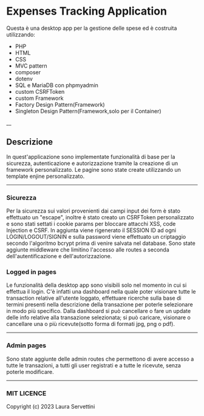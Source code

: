 # Expenses Tracking Application

Questa è una desktop app per la gestione delle spese ed è costruita utilizzando:

- PHP
- HTML
- CSS
- MVC pattern
- composer
- dotenv
- SQL e MariaDB con phpmyadmin
- custom CSRFToken
- custom Framework
- Factory Design Pattern(Framework)
- Singleton Design Pattern(Framework,solo per il Container)

__

## Descrizione

In quest'applicazione sono implementate funzionalità di base per la sicurezza, autenticazione e autorizzazione tramite la creazione di un framework personalizzato.
Le pagine sono state create utilizzando un template enjine personalizzato.

____

### Sicurezza
Per la sicurezza sui valori provenienti dai campi input dei form è stato effettuato un "escape", inoltre è stato creato un CSRFToken personalizzato e sono stati settati i cookie params per bloccare attacchi XSS, code Injection e CSRF. In aggiunta viene rigenerato il SESSION ID ad ogni LOGIN/LOGOUT/SIGNIN e sulla password viene effettuato un criptaggio secondo l'algoritmo bcrypt prima di venire salvata nel database.
Sono state aggiunte middleware che limitino l'accesso alle routes a seconda dell'autentificazione e dell'autorizzazione.

### Logged in pages
Le funzionalità della desktop app sono visibili solo nel momento in cui si effettua il login. 
C'è infatti una dashboard nella quale poter visionare tutte le transaction relative all'utente loggato, effettuare ricerche sulla base di termini presenti nella descrizione della transazione per poterle selezionare in modo più specifico.
Dalla dashboard si può cancellare o fare un update delle info relative alla transazione selezionata; si può caricare, visionare o cancellare una o più ricevute(sotto forma di formati jpg, png o pdf).
___

### Admin pages
Sono state aggiunte delle admin routes che permettono di avere accesso a tutte le transazioni, a tutti gli user registrati e a tutte le ricevute, senza poterle modificare.

___

### MIT LICENCE 
Copyright (c) 2023 Laura Servettini
